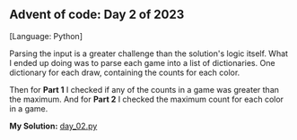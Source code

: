 ## Advent of code: Day 2 of 2023

[Language: Python]

Parsing the input is a greater challenge than the solution's logic itself. What I ended up doing was to parse each game into a list of dictionaries. One dictionary for each draw, containing the counts for each color.

Then for **Part 1** I checked if any of the counts in a game was greater than the maximum. And for **Part 2** I checked the maximum count for each color in a game.

**My Solution:** [day_02.py](https://github.com/tbpaolini/Advent-of-Code/blob/master/2023/Day%2002/day_02.py)
